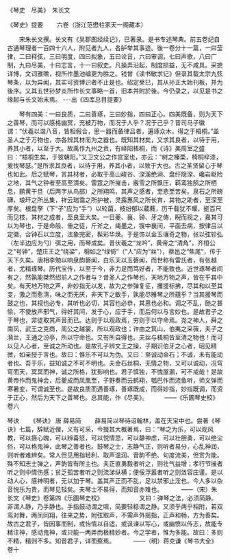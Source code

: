 《琴史　尽美》　朱长文 

《琴史》提要
　　六卷（浙江范懋柱家天一阁藏本） 

　　宋朱长文撰。长文有《吴郡图经续记》，已著录。是书专述琴典。前五卷纪自古通琴理者一百四十六人，附见者九人，各胪举其事迹。後一卷分十一篇，一曰莹律，二曰释弦，三曰明度，四曰拟象，五曰论音，六曰审调，七曰声歌，八曰广制，九曰尽美，十曰志言，十一曰叙史。凡操弄沿起，制度损益，无不咸具。采摭详博，文词雅赡，视所作墨池编更为胜之。钱曾《读书敏求记》但录其载太宗九弦琴条，以为异闻，其实可资博识者不止是也。绍定癸巳，其从孙正大始刊板，并为後序。又其五世孙梦炎所作长文事略一首，旧本并附於後。今仍录之，以见是书之缘起与长文始末焉。
---出《四库总目提要》 

　　琴有四美：一曰良质，二曰善琢，三曰妙指，四曰正心。四美既备，则为天下之善琴，而可以感格幽冥，充被万物，而况于人乎？况于己乎？昔司马子徽谓：“伏羲以谐八音，皆相假合，思一器而备律吕者，遍琢众木，得之于梧桐。”盖圣人之于万物也，亦各辨其材而为之器也。既知其材矣，又求其良者，以待于用，养其小者，以至于大。故禹作九州之贡，有峄阳梧桐，而《诗》美周室之盛曰：“梧桐生矣，于彼朝阳。”又卫文公之作宫室也，亦云：“树之榛栗，椅桐梓漆，爰伐琴瑟。”是所求其良者，以待于用，养其小者，以致于大也。古之圣贤留心于琴也如此。后之赋琴，言其材者，必取于高山峻谷、深溪绝涧、盘纡隐深、巉岩岖险之地，其气之钟者至高至清矣。雷霆之所摧击，霰雪之所飘压，羁鸾独鹄之所栖息，鹂黄干旦（后两字从鸟部）之所翔鸣，其声之感者，至悲至苦矣。泉石之所磅礴，琅玕之所丛集，祥云瑞霭之所护被，灵露惠风之所长育，其物之助者，至深至厚矣。根盘孥（下“子”应为“手”）以轮菌，枝纷郁以葳蕤，历千载犹不耀，挺百尺而见枝，其材之成者，至良至大矣。一日夔、襄、钟、牙之俦，睨而视之，嘉其可以为琴也，于是命般、倕之徒，斤斧之，绳墨之，锼中襄间，平面去病，按律吕以定徽，合钟石以立度，法象完密，髹彩华焕。于是饰以金玉瓖奇之物，张以弦轸弘（左半边应为勺）弭之用，而琴成矣。昔伏羲之“龙吟”，黄帝之“清角”，齐桓公之“号钟”，楚庄王之“绕梁”，相如之“绿倚”（“人”应为“丝”），蔡邕之“焦尾”，传于天下久矣。唐相李勉以响泉韵磬闻，白乐天以玉磬闻，而世称有雷氏者，有张越者，尤精琢琴。历代宝传，以至于今，非力足而笃好者，不能致也。近世琢琴者间有之，然孰能桀然绍前人之作者与？昔圣人之作琴也，天地万物之声，皆在乎其中矣。有天地万物之声，非妙指无以发，故为之参弹复征，攫援标拂，尽其和以至其变，激之而愈清，味之而无厌，非天下之敏手，孰能尽雅琴之所蕴乎？当其援琴而鼓之也，其视也必专，其听也必切，其容也必恭，其思也必和。调之不乱，酏之甚愉，不使放声邪气，得奸其间，发于心，应于手，而后何以与言妙也。是故君子之于琴也，非徒取其声音而已。达则于以观政焉，穷则于以守命焉。尧之神人，舜之南风，武王之克商，周公之越裳，所以观政也；许由之箕山，伯夷之采薇，夫子之漪兰，王通之汾亭，所以守命也。又有所自得也。夫丝与梧桐皆至清之物也！而可以见人心者，至诚之所动也。是故孔子辨文王之操，子期识伯牙之心者，昭见精微，如亲授于言也。故曰：惟乐不可以为伪。又曰：至诚动金石；不诚，未有能动者也。吾于乐，益知诚之不可不明也。夫金石丝桐，无情之物，又可以诚动，况穹穹而天，冥冥而神，诚之所格，犹影响也。君子慎独，不愧屋漏，可不戒哉！是故黄帝作而鬼神会，后夔成而凤凰至，子野奏而云鹤翔，瓠巴作而流鱼听，师文弹而寒暑变，可谓诚至也。是故良质而遇善琢，善琢既成，而得妙指，妙指既调，而资于正心，然后为天下之善琴也。总其能，作《尽美》。　
　　——《乐圃琴史校》卷六 

琴诀 
　　《琴诀》  唐 薛易简
　　薛易简以琴待诏翰林，盖在天宝中也。尝著《琴诀》七篇，辞赋近俚，义有可采，今掇其大概著焉，曰：“琴之为乐，可以观风教，可以摄心魄，可以辨喜怒，可以悦情思，可以静神虑，可以壮胆勇，可以绝尘俗，可以格鬼神，此琴之善者也。鼓琴之士，志静气正，则听者易分，心乱神润，则听者难辨矣。常人但见用指轻利、取声温润、音韵不绝、句度流美，但赏为能。殊不知志士弹之，声韵皆有所主也。夫正直勇毅者听之，则壮气益增；孝行节操者听之则中情伤感；贫乏孤苦者听之则流涕纵横；便佞浮嚣者听之则敛容庄谨。是以动人心，感神明者，无以加于琴。盖其声正而不乱，足以禁邪止淫也。今人多以杂音悦乐为贵，而琴见轻矣。夫琴士不易得，而知音亦难也。　
　　 ——（宋）朱长文《琴史》卷第四《乐圃琴史校》　
　　　
　　又曰：弹琴之法，必须简静。非谓人静，乃手静也。手指鼓动谓之喧，简要轻稳谓之静。又须乎两乎相附，若双鸾对舞，两凤同翔，往来之势，附弦取声，不需声外摇指，正声和畅，方为善矣。故古之君子，皆因事而制，或怡情以自适，或讽谏以写心，或幽愤以传志，故能专精注神，感动鬼神，或只能一两弄而极精妙者。今之学者，惟为多能。故曰：多则不精，精则不多。知音君子，详而察焉。　
　　 ——（明）蒋克谦《琴书大全》卷十　  

